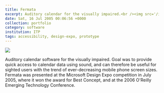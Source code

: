 ```yaml
---
title: Fermata
excerpt: Auditory calendar for the visually impaired.<br /><img src='/images/portfolio/fermata-150w.jpg'>
date: Sat, 16 Jul 2005 00:06:56 +0000
collection: portfolio
category: software
institution: ITP
tags: accessibility, design-expo, prototype
---
```

<img src='/images/portfolio/fermata-500w.jpg.jpg'>

Auditory calendar software for the visually impaired. Goal was to provide quick access to calendar data using sound, and can therefore be useful for sighted users with the trend of ever-decreasing mobile phone screen sizes. Fermata was presented at the Microsoft Design Expo competition in July 2005, where it won the award for Best Concept, and at the 2006 O'Reilly Emerging Technology Conference.